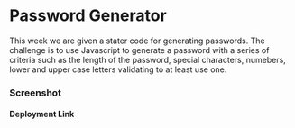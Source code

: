 # Password Generator

This week we are given a stater code for generating passwords. The challenge is to use Javascript to generate a password with a series of criteria such as the length of the password, special characters, numebers, lower and upper case letters validating to at least use one.

### Screenshot

#### Deployment Link 